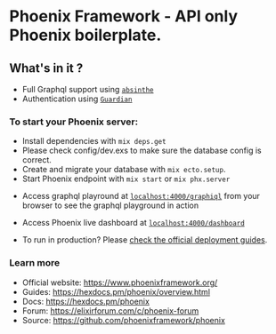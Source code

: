 # Phoenix Framework - API only Phoenix boilerplate.

## What's in it ?
- Full Graphql support using [`absinthe`](https://absinthe-graphql.org/)
- Authentication using [`Guardian`](https://github.com/ueberauth/guardian)  

### To start your Phoenix server:

- Install dependencies with `mix deps.get`
- Please check config/dev.exs to make sure the database config is correct.
- Create and migrate your database with `mix ecto.setup`.
- Start Phoenix endpoint with `mix start` or `mix phx.server`

* Access graphql playround at [`localhost:4000/graphiql`](http://localhost:4000/graphiql) from your browser to see the graphql playground in action
* Access Phoenix live dashboard at [`localhost:4000/dashboard`](http://localhost:4000/dashboard)


* To run in production? Please [check the official deployment guides](https://hexdocs.pm/phoenix/deployment.html).

### Learn more

- Official website: https://www.phoenixframework.org/
- Guides: https://hexdocs.pm/phoenix/overview.html
- Docs: https://hexdocs.pm/phoenix
- Forum: https://elixirforum.com/c/phoenix-forum
- Source: https://github.com/phoenixframework/phoenix
